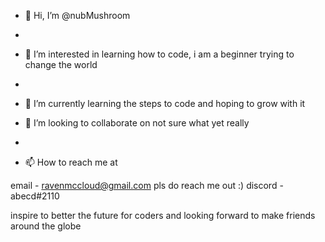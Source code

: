- 👋 Hi, I’m @nubMushroom
- 
- 👀 I’m interested in learning how to code, i am a beginner trying to change the world
- 
- 🌱 I’m currently learning the steps to code and hoping to grow with it 

- 💞️ I’m looking to collaborate on not sure what yet really
- 
- 📫 How to reach me at

 email   - ravenmccloud@gmail.com pls do reach me out :)
 discord - abecd#2110

inspire to better the future for coders and looking forward to make friends around the globe 

<!---
nubMushroom/nubMushroom is a ✨ special ✨ repository because its `README.md` (this file) appears on your GitHub profile.
You can click the Preview link to take a look at your changes.
--->
